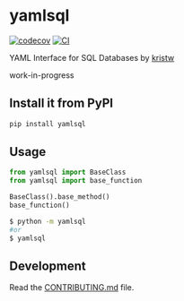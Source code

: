 
# yamlsql

[![codecov](https://codecov.io/gh/kristw/yamlsql/branch/main/graph/badge.svg?token=yamlsql_token_here)](https://codecov.io/gh/kristw/yamlsql)
[![CI](https://github.com/kristw/yamlsql/actions/workflows/main.yml/badge.svg)](https://github.com/kristw/yamlsql/actions/workflows/main.yml)

YAML Interface for SQL Databases by [kristw](https://github.com/kristw)

work-in-progress

## Install it from PyPI

```bash
pip install yamlsql
```

## Usage

```py
from yamlsql import BaseClass
from yamlsql import base_function

BaseClass().base_method()
base_function()
```

```bash
$ python -m yamlsql
#or
$ yamlsql
```

## Development

Read the [CONTRIBUTING.md](CONTRIBUTING.md) file.

